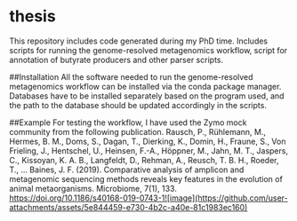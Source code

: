 # thesis
This repository includes code generated during my PhD time. Includes scripts for running the genome-resolved metagenomics workflow, script for annotation of butyrate producers and other parser scripts.

##Installation
All the software needed to run the genome-resolved metagenomics workflow can be installed via the conda package manager. Databases have to be installed separately based on the program used, and the path to the database should be updated accordingly in the scripts.

##Example
For testing the workflow, I have used the Zymo mock community from the following publication.
Rausch, P., Rühlemann, M., Hermes, B. M., Doms, S., Dagan, T., Dierking, K., Domin, H., Fraune, S., Von Frieling, J., Hentschel, U., Heinsen, F.-A., Höppner, M., Jahn, M. T., Jaspers, C., Kissoyan, K. A. B., Langfeldt, D., Rehman, A., Reusch, T. B. H., Roeder, T., … Baines, J. F. (2019). Comparative analysis of amplicon and metagenomic sequencing methods reveals key features in the evolution of animal metaorganisms. Microbiome, 7(1), 133. https://doi.org/10.1186/s40168-019-0743-1![image](https://github.com/user-attachments/assets/5e844459-e730-4b2c-a40e-81c1983ec160)
